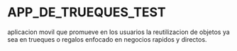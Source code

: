 # APP_DE_TRUEQUES_TEST
aplicacion movil que promueve en los usuarios la reutilizacion de objetos ya sea en trueques o regalos enfocado en negocios rapidos y directos.

